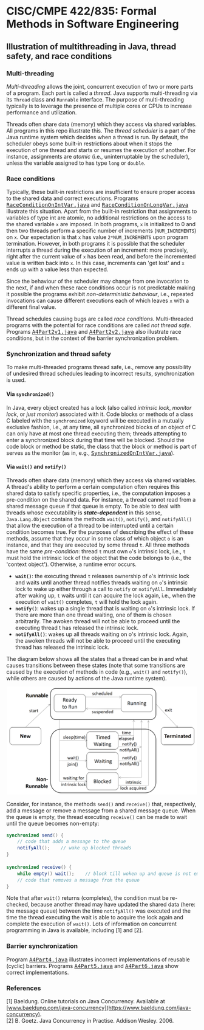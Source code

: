 # CISC/CMPE 422/835: Formal Methods in Software Engineering
## Illustration of multithreading in Java, thread safety, and race conditions

### Multi-threading

_Multi-threading_ allows the joint, concurrent execution of two or more parts of a program. 
Each part is called a _thread_. Java supports multi-threading via its `Thread` class and 
`Runnable` interface. The purpose of multi-threading typically is to leverage the presence 
of multiple cores or CPUs to increase performance and utilization.

Threads often share data (memory) which they access via shared variables. 
All programs in this repo illustrate this. 
The _thread scheduler_ is a part of the Java runtime system which
decides when a thread is run. By default, the scheduler obeys
some built-in restrictions about when it stops the execution of
one thread and starts or resumes the execution of another. 
For instance, assignments are _atomic_ (i.e., uninterruptable by the 
scheduler), unless the variable assigned to has type `long` or `double`.

### Race conditions
Typically, these built-in restrictions are insufficient to ensure
proper access to the shared data and correct executions. 
Programs [<tt>RaceConditionOnIntVar.java</tt>](src/main/java/RaceConditionOnIntVar.java) 
and [<tt>RaceConditionOnLongVar.java</tt>](src/main/java/RaceConditionOnLongVar.java)
illustrate 
this situation. Apart from the built-in restriction that assignments
to variables of type int are atomic, no additional 
restrictions on the access to the shared variable `x` are imposed. 
In both programs, `x` is initialized to 0 and then two threads perform
a specific number of increments (`NUM_INCREMENTS`) on `x`. 
Our expectation is that `x` has value `2*NUM_INCREMENTS` upon program 
termination. However, in both programs it is possible that the
scheduler interrupts a thread during the execution of an increment:
more precisely, right after the current value of `x` has been read, and
before the incremented value is written back into `x`. In this case, 
increments can 'get lost' and `x` ends up with a value less than
expected.

Since the behaviour of the scheduler may change from
one invocation to the next, if and when these race conditions occur
is not predictable making it possible the programs exhibit 
_non-deterministic behaviour_, i.e., repeated invocations
can cause different executions each of which leaves `x` with 
a different final value.

Thread schedules causing bugs are called _race conditions_.
Multi-threaded programs with the potential for race conditions are 
called _not thread safe_. 
Programs [<tt>A4Part2v1.java</tt>](src/main/java/A4Part2v1.java) and
[<tt>A4Part2v2.java</tt>](src/main/java/A4Part2v2.java) also illustrate race conditions, 
but in the context of the barrier synchronization problem. 

### Synchronization and thread safety
To make multi-threaded programs thread safe, i.e., remove any 
possibility of undesired thread schedules leading to incorrect
results, synchronization is used.

#### Via `synchronized()`
In Java, every object created has a lock (also called _intrinsic lock_, 
_monitor lock_, or _just monitor_) associated with it. Code blocks or 
methods of a class C labeled with the `synchronized` keyword will be 
executed in a mutually exclusive fashion, i.e., at any time, all 
synchronized blocks of an object of C can only have at most one 
thread executing them; threads attempting to enter a synchronized 
block during that time will be blocked. Should the code block 
or method be static, the class that the block or method is part
of serves as the monitor (as in, e.g., 
[<tt>SynchronizedOnIntVar.java</tt>](src/main/java/SynchronizedOnIntVar.java)).

#### Via `wait()` and `notify()`

Threads often share data (memory) which they access via shared variables. 
A thread's ability to perform a certain computation often requires this 
shared data to satisfy specific properties, i.e., the computation imposes 
a pre-condition on the shared data. For instance, a thread cannot read from 
a shared message queue if that queue is empty. To be able to deal with threads 
whose executability is _**state-dependent**_ in this sense, `Java.Lang.Object` 
contains the methods `wait()`, `notify()`, and `notifyAll()` that allow the 
execution of a thread to be interrupted until a certain condition becomes true. 
For the purposes of describing the effect of these methods, assume that they 
occur in some class of which object `o` is an instance, and that they are 
executed by some thread `t`. All three methods have the same _pre-condition_: 
thread `t` must own `o`'s intrinsic lock, i.e., `t` must hold the intrinsic 
lock of the object that the code belongs to (i.e., the 'context object'). 
Otherwise, a runtime error occurs.

- **`wait()`**: the executing thread `t` releases ownership of `o`'s intrinsic lock and waits until another thread notifies threads waiting on `o`'s intrinsic lock to wake up either through a call to `notify` or `notifyAll`. Immediately after waking up, `t` waits until it can acquire the lock again, i.e., when the execution of `wait()` completes, `t` will hold the lock again.
- **`notify()`**: wakes up a single thread that is waiting on `o`'s intrinsic lock. If there are more than one thread waiting, one of them is chosen arbitrarily. The awoken thread will not be able to proceed until the executing thread t has released the intrinsic lock.
- **`notifyAll()`**: wakes up all threads waiting on o's intrinsic lock. Again, the awoken threads will not be able to proceed until the executing thread has released the intrinsic lock.

The diagram below shows all the states that a thread can be in and what causes transitions between these states (note that some transitions are caused by the execution of methods in code (e.g., `wait()` and `notify()`), while others are caused by actions of the Java runtime system).

<p align="center">
    <img width="500" src="images/threadLifeCycle2.png" />
</p>

Consider, for instance, the methods `send()` and `receive()` that, respectively, add a message or 
remove a message from a shared message queue. When the queue is empty, the thread executing 
`receive()` can be made to wait until the queue becomes non-empty:

```java
synchronized send() {
    // code that adds a message to the queue 
    notifyAll();    // wake up blocked threads
}

synchronized receive() {
    while empty() wait();    // block till woken up and queue is not empty anymore
    // code that removes a message from the queue
}
```

Note that after `wait()` returns (completes), the condition must be re-checked, because another 
thread may have updated the shared data (here: the message queue) between the time `notifyAll()` 
was executed and the time the thread executing the wait is able to acquire the lock again and 
complete the execution of `wait()`. Lots of information on concurrent programming in Java is 
available, including \[1\] and \[2\].

### Barrier synchronization
Program [<tt>A4Part4.java</tt>](src/main/java/A4Part4.java)
illustrates incorrect implementations of reusable (cyclic) barriers. 
Programs [<tt>A4Part5.java</tt>](src/main/java/A4Part5.java)
and [<tt>A4Part6.java</tt>](src/main/java/A4Part6.java)
show correct implementations. 

### References

\[1\] Baeldung. Online tutorials on Java Concurrency. Available at [www.baeldung.com/java-concurrency](https://www.baeldung.com/java-concurrency).  
\[2\] B. Goetz. Java Concurrency in Practise. Addison Wesley. 2006.